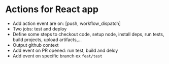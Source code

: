 # Actions for React app
- Add action event are on: [push, workflow_dispatch]
- Two jobs: test and deploy
- Define some steps to checkout code, setup node, install deps, run tests, build projects, upload artifacts,...
- Output github context
- Add event on PR opened: run test, build and deloy
- Add event on specific branch ex `feat/test`

